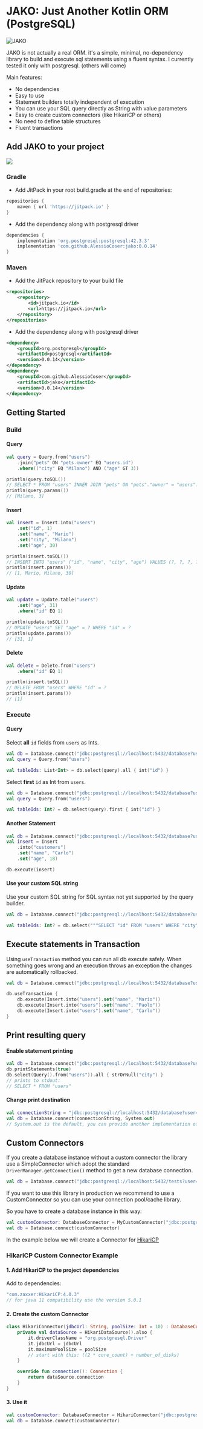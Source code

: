 # JAKO: Just Another Kotlin ORM (PostgreSQL)
![JAKO](./jako.png)

JAKO is not actually a real ORM. it's a simple, minimal, no-dependency library to build and execute sql statements using a fluent syntax.
I currently tested it only with postgresql. (others will come)

Main features:
- No dependencies
- Easy to use
- Statement builders totally independent of execution
- You can use your SQL query directly as String with value parameters
- Easy to create custom connectors (like HikariCP or others)
- No need to define table structures
- Fluent transactions

## Add JAKO to your project
[![](https://jitpack.io/v/AlessioCoser/jako.svg)](https://jitpack.io/#AlessioCoser/jako)

### Gradle
- Add JitPack in your root build.gradle at the end of repositories:
```groovy
repositories {
    maven { url 'https://jitpack.io' }
}
```

- Add the dependency along with postgresql driver
```groovy
dependencies {
    implementation 'org.postgresql:postgresql:42.3.3'
    implementation 'com.github.AlessioCoser:jako:0.0.14'
}
```

### Maven
- Add the JitPack repository to your build file
```xml
<repositories>
    <repository>
        <id>jitpack.io</id>
        <url>https://jitpack.io</url>
    </repository>
</repositories>
```
- Add the dependency along with postgresql driver
```xml
<dependency>
    <groupId>org.postgresql</groupId>
    <artifactId>postgresql</artifactId>
    <version>0.0.14</version>
</dependency>
<dependency>
    <groupId>com.github.AlessioCoser</groupId>
    <artifactId>jako</artifactId>
    <version>0.0.14</version>
</dependency>
```

## Getting Started
### Build
#### Query
```kotlin
val query = Query.from("users")
    .join("pets" ON "pets.owner" EQ "users.id")
    .where(("city" EQ "Milano") AND ("age" GT 3))

println(query.toSQL())
// SELECT * FROM "users" INNER JOIN "pets" ON "pets"."owner" = "users"."id" WHERE ("city" = ? AND "age" > ?)
println(query.params())
// [Milano, 3]
```
#### Insert
```kotlin
val insert = Insert.into("users")
    .set("id", 1)
    .set("name", "Mario")
    .set("city", "Milano")
    .set("age", 30)

println(insert.toSQL())
// INSERT INTO "users" ("id", "name", "city", "age") VALUES (?, ?, ?, ?)
println(insert.params())
// [1, Mario, Milano, 30]
```
#### Update
```kotlin
val update = Update.table("users")
    .set("age", 31)
    .where("id" EQ 1)

println(update.toSQL())
// UPDATE "users" SET "age" = ? WHERE "id" = ?
println(update.params())
// [31, 1]
```
#### Delete
```kotlin
val delete = Delete.from("users")
    .where("id" EQ 1)

println(insert.toSQL())
// DELETE FROM "users" WHERE "id" = ?
println(insert.params())
// [1]
```

### Execute
#### Query
Select **all** `id` fields from `users` as Ints.

```kotlin
val db = Database.connect("jdbc:postgresql://localhost:5432/database?user=user&password=password")
val query = Query.from("users")

val tableIds: List<Int> = db.select(query).all { int("id") }
```
Select **first** `id` as Int from `users`.

```kotlin
val db = Database.connect("jdbc:postgresql://localhost:5432/database?user=user&password=password")
val query = Query.from("users")

val tableIds: Int? = db.select(query).first { int("id") }
```

#### Another Statement
```kotlin
val db = Database.connect("jdbc:postgresql://localhost:5432/database?user=user&password=password")
val insert = Insert
    .into("customers")
    .set("name", "Carlo")
    .set("age", 18)

db.execute(insert)
```

#### Use your custom SQL string
Use your custom SQL string for SQL syntax not yet supported by the query builder.

```kotlin
val db = Database.connect("jdbc:postgresql://localhost:5432/database?user=user&password=password")

val tableIds: Int? = db.select("""SELECT "id" FROM "users" WHERE "city" = ?""", listOf("Milano")).first { int("id") }
```

## Execute statements in Transaction
Using `useTransaction` method you can run all db execute safely.
When something goes wrong and an execution throws an exception the changes are automatically rollbacked.
```kotlin
val db = Database.connect("jdbc:postgresql://localhost:5432/database?user=user&password=password")

db.useTransaction {
    db.execute(Insert.into("users").set("name", "Mario"))
    db.execute(Insert.into("users").set("name", "Paolo"))
    db.execute(Insert.into("users").set("name", "Carlo"))
}
```

## Print resulting query
#### Enable statement printing
```kotlin
val db = Database.connect("jdbc:postgresql://localhost:5432/database?user=user&password=password")
db.printStatements(true)
db.select(Query().from("users")).all { strOrNull("city") }
// prints to stdout:
// SELECT * FROM "users"
```

#### Change print destination
```kotlin
val connectionString = "jdbc:postgresql://localhost:5432/database?user=user&password=password"
val db = Database.connect(connectionString, System.out)
// System.out is the default, you can provide another implementation of PrintStream
```

## Custom Connectors
If you create a database instance without a custom connector the library use a SimpleConnector which adopt the standard `DriverManager.getConnection()` method to get a new database connection.

```kotlin
val db = Database.connect("jdbc:postgresql://localhost:5432/tests?user=user&password=password")
```

If you want to use this library in production we recommend to use a CustomConnector so you can use your connection pool/cache library.

So you have to create a database instance in this way:
```kotlin
val customConnector: DatabaseConnector = MyCustomConnector("jdbc:postgresql://localhost:5432/tests?user=user&password=password")
val db = Database.connect(customConnector)
```

In the example below we will create a Connector for [HikariCP](https://github.com/brettwooldridge/HikariCP)

### HikariCP Custom Connector Example
#### 1. Add HikariCP to the project dependencies
Add to dependencies:
```groovy
"com.zaxxer:HikariCP:4.0.3"
// for java 11 compatibility use the version 5.0.1
```

#### 2. Create the custom Connector

```kotlin
class HikariConnector(jdbcUrl: String, poolSize: Int = 10) : DatabaseConnector {
    private val dataSource = HikariDataSource().also {
        it.driverClassName = "org.postgresql.Driver"
        it.jdbcUrl = jdbcUrl
        it.maximumPoolSize = poolSize 
        // start with this: ((2 * core_count) + number_of_disks)
    }

    override fun connection(): Connection {
        return dataSource.connection
    }
}
```

#### 3. Use it
```kotlin
val customConnector: DatabaseConnector = HikariConnector("jdbc:postgresql://localhost:5432/tests?user=user&password=password")
val db = Database.connect(customConnector)
```
